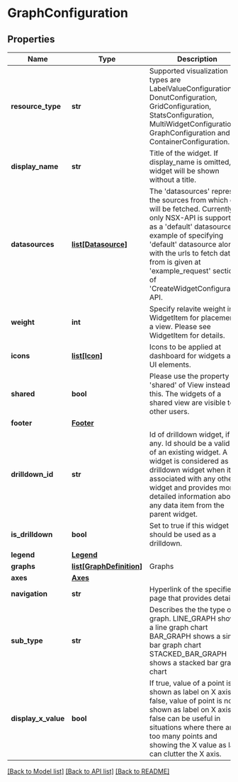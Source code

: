 # GraphConfiguration

## Properties
Name | Type | Description | Notes
------------ | ------------- | ------------- | -------------
**resource_type** | **str** | Supported visualization types are LabelValueConfiguration, DonutConfiguration, GridConfiguration, StatsConfiguration, MultiWidgetConfiguration, GraphConfiguration and ContainerConfiguration. | 
**display_name** | **str** | Title of the widget. If display_name is omitted, the widget will be shown without a title. | [optional] 
**datasources** | [**list[Datasource]**](Datasource.md) | The &#x27;datasources&#x27; represent the sources from which data will be fetched. Currently, only NSX-API is supported as a &#x27;default&#x27; datasource. An example of specifying &#x27;default&#x27; datasource along with the urls to fetch data from is given at &#x27;example_request&#x27; section of &#x27;CreateWidgetConfiguration&#x27; API. | [optional] 
**weight** | **int** | Specify relavite weight in WidgetItem for placement in a view. Please see WidgetItem for details. | [optional] 
**icons** | [**list[Icon]**](Icon.md) | Icons to be applied at dashboard for widgets and UI elements. | [optional] 
**shared** | **bool** | Please use the property &#x27;shared&#x27; of View instead of this. The widgets of a shared view are visible to other users. | [optional] 
**footer** | [**Footer**](Footer.md) |  | [optional] 
**drilldown_id** | **str** | Id of drilldown widget, if any. Id should be a valid id of an existing widget. A widget is considered as drilldown widget when it is associated with any other widget and provides more detailed information about any data item from the parent widget. | [optional] 
**is_drilldown** | **bool** | Set to true if this widget should be used as a drilldown. | [optional] [default to False]
**legend** | [**Legend**](Legend.md) |  | [optional] 
**graphs** | [**list[GraphDefinition]**](GraphDefinition.md) | Graphs | 
**axes** | [**Axes**](Axes.md) |  | [optional] 
**navigation** | **str** | Hyperlink of the specified UI page that provides details. | [optional] 
**sub_type** | **str** | Describes the the type of graph. LINE_GRAPH shows a line graph chart BAR_GRAPH shows a simple bar graph chart STACKED_BAR_GRAPH shows a stacked bar graph chart | [optional] [default to 'BAR_GRAPH']
**display_x_value** | **bool** | If true, value of a point is shown as label on X axis. If false, value of point is not shown as label on X axis. false can be useful in situations where there are too many points and showing the X value as label can clutter the X axis. | [optional] [default to False]

[[Back to Model list]](../README.md#documentation-for-models) [[Back to API list]](../README.md#documentation-for-api-endpoints) [[Back to README]](../README.md)

